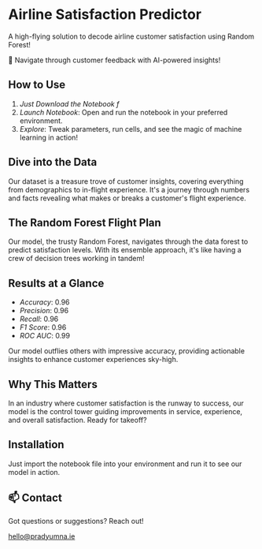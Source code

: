 # Airline Satisfaction Predictor

A high-flying solution to decode airline customer satisfaction using Random Forest!

🛫 Navigate through customer feedback with AI-powered insights!

## How to Use
1. *Just Download the Notebook f*
2. *Launch Notebook*: Open and run the notebook in your preferred environment.
3. *Explore*: Tweak parameters, run cells, and see the magic of machine learning in action!

## Dive into the Data
Our dataset is a treasure trove of customer insights, covering everything from demographics to in-flight experience. It's a journey through numbers and facts revealing what makes or breaks a customer's flight experience.

## The Random Forest Flight Plan
Our model, the trusty Random Forest, navigates through the data forest to predict satisfaction levels. With its ensemble approach, it's like having a crew of decision trees working in tandem!

## Results at a Glance
- *Accuracy*: 0.96
- *Precision*: 0.96
- *Recall*: 0.96
- *F1 Score*: 0.96
- *ROC AUC*: 0.99

Our model outflies others with impressive accuracy, providing actionable insights to enhance customer experiences sky-high.

## Why This Matters
In an industry where customer satisfaction is the runway to success, our model is the control tower guiding improvements in service, experience, and overall satisfaction. Ready for takeoff?

## Installation
Just import the notebook file into your environment and run it to see our model in action.

## 📫 Contact
Got questions or suggestions? Reach out!

hello@pradyumna.ie
